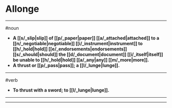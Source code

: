 # Allonge
---
#noun
- **A [[s/_slip|slip]] of [[p/_paper|paper]] [[a/_attached|attached]] to a [[n/_negotiable|negotiable]] [[i/_instrument|instrument]] to [[h/_hold|hold]] [[e/_endorsements|endorsements]] [[s/_should|should]] the [[d/_document|document]] [[i/_itself|itself]] be unable to [[h/_hold|hold]] [[a/_any|any]] [[m/_more|more]].**
- **A thrust or [[p/_pass|pass]]; a [[l/_lunge|lunge]].**
---
#verb
- **To thrust with a sword; to [[l/_lunge|lunge]].**
---
---
